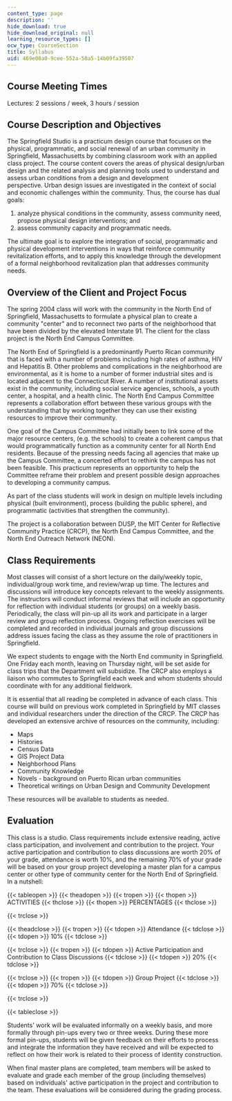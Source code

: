 ```yaml
---
content_type: page
description: ''
hide_download: true
hide_download_original: null
learning_resource_types: []
ocw_type: CourseSection
title: Syllabus
uid: 469e08a0-9cee-552a-50a5-14b09fa39507
---
```


Course Meeting Times
--------------------

Lectures: 2 sessions / week, 3 hours / session

Course Description and Objectives
---------------------------------

The Springfield Studio is a practicum design course that focuses on the physical, programmatic, and social renewal of an urban community in Springfield, Massachusetts by combining classroom work with an applied class project. The course content covers the areas of physical design/urban design and the related analysis and planning tools used to understand and assess urban conditions from a design and development perspective. Urban design issues are investigated in the context of social and economic challenges within the community. Thus, the course has dual goals:

1.  analyze physical conditions in the community, assess community need, propose physical design interventions; and
2.  assess community capacity and programmatic needs.

The ultimate goal is to explore the integration of social, programmatic and physical development interventions in ways that reinforce community revitalization efforts, and to apply this knowledge through the development of a formal neighborhood revitalization plan that addresses community needs.

Overview of the Client and Project Focus
----------------------------------------

The spring 2004 class will work with the community in the North End of Springfield, Massachusetts to formulate a physical plan to create a community "center" and to reconnect two parts of the neighborhood that have been divided by the elevated Interstate 91. The client for the class project is the North End Campus Committee.

The North End of Springfield is a predominantly Puerto Rican community that is faced with a number of problems including high rates of asthma, HIV and Hepatitis B. Other problems and complications in the neighborhood are environmental, as it is home to a number of former industrial sites and is located adjacent to the Connecticut River. A number of institutional assets exist in the community, including social service agencies, schools, a youth center, a hospital, and a health clinic. The North End Campus Committee represents a collaboration effort between these various groups with the understanding that by working together they can use their existing resources to improve their community.

One goal of the Campus Committee had initially been to link some of the major resource centers, (e.g. the schools) to create a coherent campus that would programmatically function as a community center for all North End residents. Because of the pressing needs facing all agencies that make up the Campus Committee, a concerted effort to rethink the campus has not been feasible. This practicum represents an opportunity to help the Committee reframe their problem and present possible design approaches to developing a community campus.

As part of the class students will work in design on multiple levels including physical (built environment), process (building the public sphere), and programmatic (activities that strengthen the community).

The project is a collaboration between DUSP, the MIT Center for Reflective Community Practice (CRCP), the North End Campus Committee, and the North End Outreach Network (NEON).

Class Requirements
------------------

Most classes will consist of a short lecture on the daily/weekly topic, individual/group work time, and review/wrap up time. The lectures and discussions will introduce key concepts relevant to the weekly assignments. The instructors will conduct informal reviews that will include an opportunity for reflection with individual students (or groups) on a weekly basis. Periodically, the class will pin-up all its work and participate in a larger review and group reflection process. Ongoing reflection exercises will be completed and recorded in individual journals and group discussions address issues facing the class as they assume the role of practitioners in Springfield.

We expect students to engage with the North End community in Springfield. One Friday each month, leaving on Thursday night, will be set aside for class trips that the Department will subsidize. The CRCP also employs a liaison who commutes to Springfield each week and whom students should coordinate with for any additional fieldwork.

It is essential that all reading be completed in advance of each class. This course will build on previous work completed in Springfield by MIT classes and individual researchers under the direction of the CRCP. The CRCP has developed an extensive archive of resources on the community, including:

*   Maps
*   Histories
*   Census Data
*   GIS Project Data
*   Neighborhood Plans
*   Community Knowledge
*   Novels - background on Puerto Rican urban communities
*   Theoretical writings on Urban Design and Community Development

These resources will be available to students as needed.

Evaluation
----------

This class is a studio. Class requirements include extensive reading, active class participation, and involvement and contribution to the project. Your active participation and contribution to class discussions are worth 20% of your grade, attendance is worth 10%, and the remaining 70% of your grade will be based on your group project developing a master plan for a campus center or other type of community center for the North End of Springfield. In a nutshell:

{{< tableopen >}}
{{< theadopen >}}
{{< tropen >}}
{{< thopen >}}
ACTIVITIES
{{< thclose >}}
{{< thopen >}}
PERCENTAGES
{{< thclose >}}

{{< trclose >}}

{{< theadclose >}}
{{< tropen >}}
{{< tdopen >}}
Attendance
{{< tdclose >}}
{{< tdopen >}}
10%
{{< tdclose >}}

{{< trclose >}}
{{< tropen >}}
{{< tdopen >}}
Active Participation and Contribution to Class Discussions
{{< tdclose >}}
{{< tdopen >}}
20%
{{< tdclose >}}

{{< trclose >}}
{{< tropen >}}
{{< tdopen >}}
Group Project
{{< tdclose >}}
{{< tdopen >}}
70%
{{< tdclose >}}

{{< trclose >}}

{{< tableclose >}}

Students' work will be evaluated informally on a weekly basis, and more formally through pin-ups every two or three weeks. During these more formal pin-ups, students will be given feedback on their efforts to process and integrate the information they have received and will be expected to reflect on how their work is related to their process of identity construction.

When final master plans are completed, team members will be asked to evaluate and grade each member of the group (including themselves) based on individuals' active participation in the project and contribution to the team. These evaluations will be considered during the grading process.
